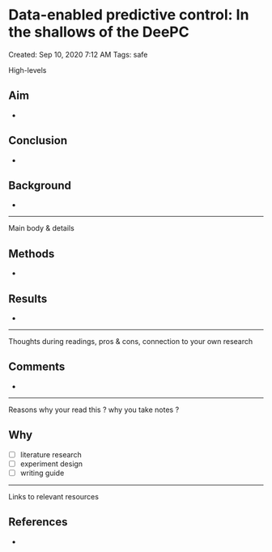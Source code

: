# Data-enabled predictive control: In the shallows of the DeePC

Created: Sep 10, 2020 7:12 AM
Tags: safe

High-levels 

## Aim

- 

## Conclusion

- 

## Background

- 

---

Main body & details 

## Methods

- 

## Results

- 

---

Thoughts during readings, pros & cons, connection to your own research 

## Comments

- 

---

Reasons why your read this ? why you take notes ? 

## Why

- [ ]  literature research
- [ ]  experiment design
- [ ]  writing guide

---

Links to relevant resources 

## References

-